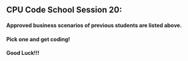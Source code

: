 ## CPU Code School Session 20:
#### Approved business scenarios of previous students are listed above.
#### Pick one and get coding!

#### Good Luck!!!

